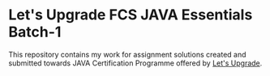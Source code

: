 # Let's Upgrade FCS JAVA Essentials Batch-1
This repository contains my work for assignment solutions created and submitted towards JAVA Certification Programme offered by [Let's Upgrade](https://letsupgrade.in/).
